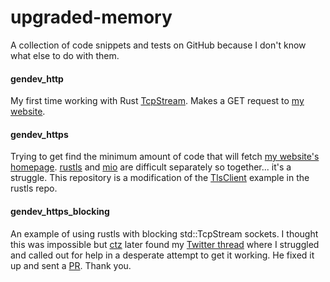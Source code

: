 # upgraded-memory
A collection of code snippets and tests on GitHub because I don't know what else to do with them.

#### gendev_http
My first time working with Rust [TcpStream][std_tcpstream]. Makes a GET request to
[my website](genbyte.dev).

#### gendev_https
Trying to get find the minimum amount of code that will fetch [my website's homepage](genbyte.dev).
[rustls][rustls_repo] and [mio][mio_repo] are difficult separately so together... it's a struggle.
This repository is a modification of the [TlsClient][rustls_tlsclient] example in the rustls repo.

#### gendev_https_blocking
An example of using rustls with blocking std::TcpStream sockets. I thought this was impossible but
[ctz][ctz] later found my [Twitter thread][rustls_twt_thread] where I struggled and called out
for help in a desperate attempt to get it working. He fixed it up and sent a [PR][pr_1]. Thank you. 

[ctz]: https://github.com/ctz
[mio_repo]: https://github.com/carllerche/mio
[pr_1]: https://github.com/genuinebyte/upgraded-journey/pull/1
[rustls_repo]: https://github.com/ctz/rustls
[rustls_twt_thread]: https://twitter.com/genuinebyte/status/1113300356484747264
[rustls_tlsclient]: https://github.com/ctz/rustls/blob/master/rustls-mio/examples/tlsclient.rs
[std_tcpstream]: https://doc.rust-lang.org/std/net/struct.TcpStream.html